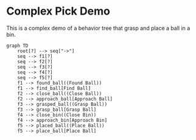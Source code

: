 # Complex Pick Demo

This is a complex demo of a behavior tree that grasp and place a ball in a bin.

```mermaid
graph TD
    root[?] --> seq["->"]
    seq --> f1[?]
    seq --> f2[?]
    seq --> f3[?]
    seq --> f4[?]
    seq --> f5[?]
    f1 --> found_ball((Found Ball))
    f1 --> find_ball[Find Ball]
    f2 --> close_ball((Close Ball))
    f2 --> approach_ball[Approach Ball]
    f3 --> grasped_ball((Grasp Ball))
    f3 --> grasp_ball[Grasp Ball]
    f4 --> close_bin((Close Bin))
    f4 --> approach_bin[Approach Bin]
    f5 --> placed_ball((Place Ball))
    f5 --> place_ball[Place Ball]
```

